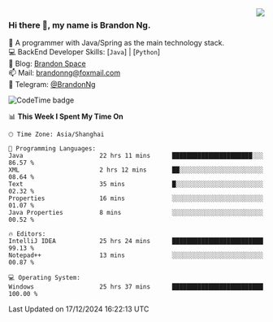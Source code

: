 <img  align="right" src="https://github-readme-stats-brandon0824.vercel.app/api/top-langs/?username=brandon0824&layout=compact">

### Hi there 👋, my name is Brandon Ng.

🌱 A programmer with Java/Spring as the main technology stack.  
💻 BackEnd Developer Skills: [`Java`] | [`Python`]  
📝 Blog: [Brandon Space](https://brandonng.tech)  
📫 Mail: brandonng@foxmail.com  
📰 Telegram: [@BrandonNg](https://t.me/BrandonNg24)  

![CodeTime badge](https://img.shields.io/endpoint?style=flat-square&url=https%3A%2F%2Fapi.codetime.dev%2Fshield%3Fid%3D128%26project%3D%26in%3D604800000)

<!--START_SECTION:waka-->
📊 **This Week I Spent My Time On** 

```text
🕑︎ Time Zone: Asia/Shanghai

💬 Programming Languages: 
Java                     22 hrs 11 mins      ██████████████████████░░░   86.57 % 
XML                      2 hrs 12 mins       ██░░░░░░░░░░░░░░░░░░░░░░░   08.64 % 
Text                     35 mins             █░░░░░░░░░░░░░░░░░░░░░░░░   02.32 % 
Properties               16 mins             ░░░░░░░░░░░░░░░░░░░░░░░░░   01.07 % 
Java Properties          8 mins              ░░░░░░░░░░░░░░░░░░░░░░░░░   00.52 % 

🔥 Editors: 
IntelliJ IDEA            25 hrs 24 mins      █████████████████████████   99.13 % 
Notepad++                13 mins             ░░░░░░░░░░░░░░░░░░░░░░░░░   00.87 % 

💻 Operating System: 
Windows                  25 hrs 37 mins      █████████████████████████   100.00 % 
```


 Last Updated on 17/12/2024 16:22:13 UTC
<!--END_SECTION:waka-->

